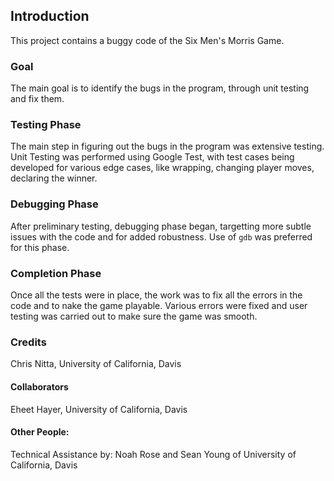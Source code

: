 ## Introduction
This project contains a buggy code of the Six Men's Morris Game.

### Goal
The main goal is to identify the bugs in the program, through unit testing and fix them.

### Testing Phase
The main step in figuring out the bugs in the program was extensive testing. Unit Testing was performed using Google Test, 
with test cases being developed for various edge cases, like wrapping, changing player moves, declaring the winner.

### Debugging Phase
After preliminary testing, debugging phase began, targetting more subtle issues with the code and for added robustness. Use of
`gdb` was preferred for this phase.

### Completion Phase
Once all the tests were in place, the work was to fix all the errors in the code and to nake the game playable. Various errors 
were fixed and user testing was carried out to make sure the game was smooth.

### Credits 
Chris Nitta, University of California, Davis

#### Collaborators
Eheet Hayer, University of California, Davis

#### Other People:
Technical Assistance by: Noah Rose and Sean Young of University of California, Davis
